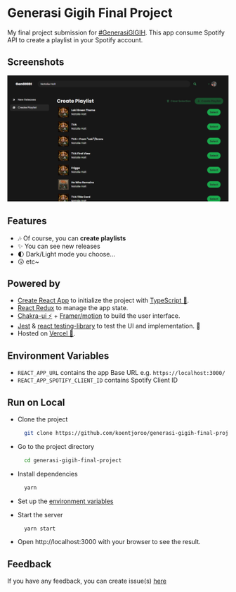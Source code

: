 # Generasi Gigih Final Project

My final project submission for [#GenerasiGIGIH](https://sites.google.com/anakbangsabisa.org/generasigigih-landingpage/home?authuser=1). This app consume Spotify API to create a playlist in your Spotify account.

## Screenshots

<center><img src="/docs/images/screenshot.png" alt="Preview Image" /></center>

## Features

- 🎶 Of course, you can **create playlists**
- ✨ You can see new releases
- 🌓 Dark/Light mode you choose...
- 😗 etc~

## Powered by

- [Create React App](https://create-react-app.dev/) to initialize the project with [TypeScript 💎](https://typescriptlang.org).
- [React Redux](https://react-redux.js.org/) to manage the app state.
- [Chakra-ui ⚡](https://chakra-ui.com/docs/getting-started) + [Framer/motion](https://www.framer.com/motion/) to build the user interface.
- [Jest](https://jestjs.io/) & [react testing-library](https://testing-library.com/) to test the UI and implementation. 🧪
- Hosted on [Vercel 🚀](https://vercel.com/).

## Environment Variables

- `REACT_APP_URL` contains the app Base URL e.g. `https://localhost:3000/`
- `REACT_APP_SPOTIFY_CLIENT_ID` contains Spotify Client ID

## Run on Local

- Clone the project

  ```bash
    git clone https://github.com/koentjoroo/generasi-gigih-final-project
  ```

- Go to the project directory

  ```bash
    cd generasi-gigih-final-project
  ```

- Install dependencies

  ```bash
    yarn
  ```

- Set up the [environment variables](#environment-variables)

- Start the server

  ```bash
    yarn start
  ```

- Open http://localhost:3000 with your browser to see the result.

## Feedback

If you have any feedback, you can create issue(s) [here](https://github.com/koentjoroo/generasi-gigih-final-project/issues)


